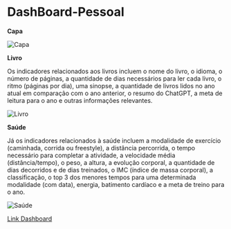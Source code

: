 # DashBoard-Pessoal

**Capa**

![Capa](https://user-images.githubusercontent.com/68854093/234312486-d0884753-e7fa-4793-90c3-b3bcca709d5c.png)

**Livro**

Os indicadores relacionados aos livros incluem o nome do livro, o idioma, o número de páginas, a quantidade de dias necessários para ler cada livro, o ritmo (páginas por dia), uma sinopse, a quantidade de livros lidos no ano atual em comparação com o ano anterior, o resumo do ChatGPT, a meta de leitura para o ano e outras informações relevantes.

![Livro](https://user-images.githubusercontent.com/68854093/234312478-760bea6f-3829-4acb-aca8-51ce7ef39124.png)

**Saúde**

Já os indicadores relacionados à saúde incluem a modalidade de exercício (caminhada, corrida ou freestyle), a distância percorrida, o tempo necessário para completar a atividade, a velocidade média (distância/tempo), o peso, a altura, a evolução corporal, a quantidade de dias decorridos e de dias treinados, o IMC (índice de massa corporal), a classificação, o top 3 dos menores tempos para uma determinada modalidade (com data), energia, batimento cardíaco e a meta de treino para o ano.

![Saúde](https://user-images.githubusercontent.com/68854093/234313470-badd478b-c2df-4544-97f5-5f212af80801.png)

[Link Dashboard](https://app.powerbi.com/view?r=eyJrIjoiMzk1NmU3NjktNDNiYi00NTFhLTljYjQtMDZjZjA5NzgyZjE5IiwidCI6ImVmMDhmOTQ4LTMzNzItNDA2OC1hZTVkLTg3M2FhODViZTk5NCJ9)
